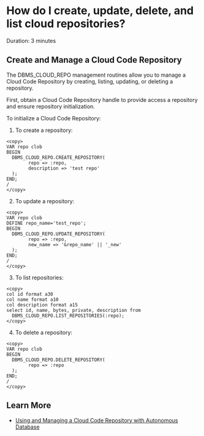 # How do I create, update, delete, and list cloud repositories?
Duration: 3 minutes

## Create and Manage a Cloud Code Repository

The DBMS\_CLOUD\_REPO management routines allow you to manage a Cloud Code Repository by creating, listing, updating, or deleting a repository.

First, obtain a Cloud Code Repository handle to provide access a repository and ensure repository initialization.

To initialize a Cloud Code Repository:

1. To create a repository:

```
<copy>
VAR repo clob
BEGIN
  DBMS_CLOUD_REPO.CREATE_REPOSITORY(
        repo => :repo,
        description => 'test repo'
  );
END;
/
</copy>
```

2. To update a repository:

```
<copy>
VAR repo clob
DEFINE repo_name='test_repo';
BEGIN
  DBMS_CLOUD_REPO.UPDATE_REPOSITORY(
        repo => :repo,
        new_name => '&repo_name' || '_new'
  );
END;
/
</copy>
```

3. To list repositories:

```
<copy>
col id format a30
col name format a10
col description format a15
select id, name, bytes, private, description from
  DBMS_CLOUD_REPO.LIST_REPOSITORIES(:repo);
</copy>
```

4. To delete a repository:

```
<copy>
VAR repo clob
BEGIN
  DBMS_CLOUD_REPO.DELETE_REPOSITORY(
        repo => :repo
  );
END;
/
</copy>
```

## Learn More

* [Using and Managing a Cloud Code Repository with Autonomous Database](https://docs.oracle.com/en/cloud/paas/autonomous-database/adbsa/cloud-code-reposiitory.html#GUID-05124DBD-7474-446D-8CED-7E272EAE3584)
